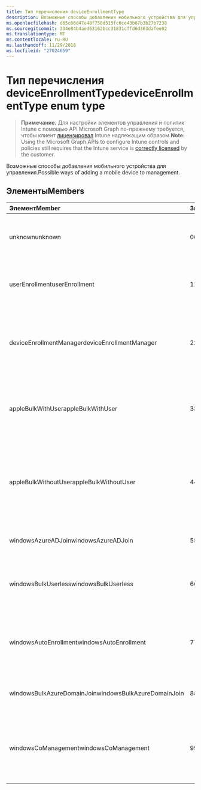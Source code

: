 ```yaml
---
title: Тип перечисления deviceEnrollmentType
description: Возможные способы добавления мобильного устройства для управления.
ms.openlocfilehash: d65c66d47e48f750d515fc6ce43b67b3b27b7238
ms.sourcegitcommit: 334e84b4aed63162bcc31831cffd6d363dafee02
ms.translationtype: MT
ms.contentlocale: ru-RU
ms.lasthandoff: 11/29/2018
ms.locfileid: "27024659"
---
```

# <a name="deviceenrollmenttype-enum-type"></a><span data-ttu-id="2835e-103">Тип перечисления deviceEnrollmentType</span><span class="sxs-lookup"><span data-stu-id="2835e-103">deviceEnrollmentType enum type</span></span>

> <span data-ttu-id="2835e-104">**Примечание.** Для настройки элементов управления и политик Intune с помощью API Microsoft Graph по-прежнему требуется, чтобы клиент [лицензировал](https://go.microsoft.com/fwlink/?linkid=839381) Intune надлежащим образом.</span><span class="sxs-lookup"><span data-stu-id="2835e-104">**Note:** Using the Microsoft Graph APIs to configure Intune controls and policies still requires that the Intune service is [correctly licensed](https://go.microsoft.com/fwlink/?linkid=839381) by the customer.</span></span>

<span data-ttu-id="2835e-105">Возможные способы добавления мобильного устройства для управления.</span><span class="sxs-lookup"><span data-stu-id="2835e-105">Possible ways of adding a mobile device to management.</span></span>

## <a name="members"></a><span data-ttu-id="2835e-106">Элементы</span><span class="sxs-lookup"><span data-stu-id="2835e-106">Members</span></span>
|<span data-ttu-id="2835e-107">Элемент</span><span class="sxs-lookup"><span data-stu-id="2835e-107">Member</span></span>|<span data-ttu-id="2835e-108">Значение</span><span class="sxs-lookup"><span data-stu-id="2835e-108">Value</span></span>|<span data-ttu-id="2835e-109">Описание</span><span class="sxs-lookup"><span data-stu-id="2835e-109">Description</span></span>|
|:---|:---|:---|
|<span data-ttu-id="2835e-110">unknown</span><span class="sxs-lookup"><span data-stu-id="2835e-110">unknown</span></span>|<span data-ttu-id="2835e-111">0</span><span class="sxs-lookup"><span data-stu-id="2835e-111">0</span></span>|<span data-ttu-id="2835e-112">Тип регистрации значения по умолчанию не собираются.</span><span class="sxs-lookup"><span data-stu-id="2835e-112">Default value, enrollment type was not collected.</span></span>|
|<span data-ttu-id="2835e-113">userEnrollment</span><span class="sxs-lookup"><span data-stu-id="2835e-113">userEnrollment</span></span>|<span data-ttu-id="2835e-114">1</span><span class="sxs-lookup"><span data-stu-id="2835e-114">1</span></span>|<span data-ttu-id="2835e-115">Регистрация управляемых пользователя по каналу BYOD.</span><span class="sxs-lookup"><span data-stu-id="2835e-115">User driven enrollment through BYOD channel.</span></span>|
|<span data-ttu-id="2835e-116">deviceEnrollmentManager</span><span class="sxs-lookup"><span data-stu-id="2835e-116">deviceEnrollmentManager</span></span>|<span data-ttu-id="2835e-117">2</span><span class="sxs-lookup"><span data-stu-id="2835e-117">2</span></span>|<span data-ttu-id="2835e-118">Регистрация пользователя с учетной записью диспетчера устройств заявок через Интернет.</span><span class="sxs-lookup"><span data-stu-id="2835e-118">User enrollment with a device enrollment manager account.</span></span>|
|<span data-ttu-id="2835e-119">appleBulkWithUser</span><span class="sxs-lookup"><span data-stu-id="2835e-119">appleBulkWithUser</span></span>|<span data-ttu-id="2835e-120">3</span><span class="sxs-lookup"><span data-stu-id="2835e-120">3</span></span>|<span data-ttu-id="2835e-121">Регистрация массового Apple с задачей пользователя (DEP, Apple Configurator).</span><span class="sxs-lookup"><span data-stu-id="2835e-121">Apple bulk enrollment with user challenge (DEP, Apple Configurator).</span></span>|
|<span data-ttu-id="2835e-122">appleBulkWithoutUser</span><span class="sxs-lookup"><span data-stu-id="2835e-122">appleBulkWithoutUser</span></span>|<span data-ttu-id="2835e-123">4</span><span class="sxs-lookup"><span data-stu-id="2835e-123">4</span></span>|<span data-ttu-id="2835e-124">Apple массового заявок через Интернет без запроса пользователя (Config Mobile DEP конфигуратора Apple).</span><span class="sxs-lookup"><span data-stu-id="2835e-124">Apple bulk enrollment without user challenge (DEP, Apple Configurator, Mobile Config).</span></span>|
|<span data-ttu-id="2835e-125">windowsAzureADJoin</span><span class="sxs-lookup"><span data-stu-id="2835e-125">windowsAzureADJoin</span></span>|<span data-ttu-id="2835e-126">5</span><span class="sxs-lookup"><span data-stu-id="2835e-126">5</span></span>|<span data-ttu-id="2835e-127">Присоединение к Windows Azure AD 10.</span><span class="sxs-lookup"><span data-stu-id="2835e-127">Windows 10 Azure AD Join.</span></span>|
|<span data-ttu-id="2835e-128">windowsBulkUserless</span><span class="sxs-lookup"><span data-stu-id="2835e-128">windowsBulkUserless</span></span>|<span data-ttu-id="2835e-129">6</span><span class="sxs-lookup"><span data-stu-id="2835e-129">6</span></span>|<span data-ttu-id="2835e-130">Массовое 10 Windows подачи заявок через ICD с сертификатом.</span><span class="sxs-lookup"><span data-stu-id="2835e-130">Windows 10 Bulk enrollment through ICD with certificate.</span></span>|
|<span data-ttu-id="2835e-131">windowsAutoEnrollment</span><span class="sxs-lookup"><span data-stu-id="2835e-131">windowsAutoEnrollment</span></span>|<span data-ttu-id="2835e-132">7</span><span class="sxs-lookup"><span data-stu-id="2835e-132">7</span></span>|<span data-ttu-id="2835e-133">Windows 10 автоматической подачи заявок.</span><span class="sxs-lookup"><span data-stu-id="2835e-133">Windows 10 automatic enrollment.</span></span> <span data-ttu-id="2835e-134">(Добавление учетной записи работы)</span><span class="sxs-lookup"><span data-stu-id="2835e-134">(Add work account)</span></span>|
|<span data-ttu-id="2835e-135">windowsBulkAzureDomainJoin</span><span class="sxs-lookup"><span data-stu-id="2835e-135">windowsBulkAzureDomainJoin</span></span>|<span data-ttu-id="2835e-136">8</span><span class="sxs-lookup"><span data-stu-id="2835e-136">8</span></span>|<span data-ttu-id="2835e-137">Windows 10 в пакетном режиме присоединиться к Azure AD.</span><span class="sxs-lookup"><span data-stu-id="2835e-137">Windows 10 bulk Azure AD Join.</span></span>|
|<span data-ttu-id="2835e-138">windowsCoManagement</span><span class="sxs-lookup"><span data-stu-id="2835e-138">windowsCoManagement</span></span>|<span data-ttu-id="2835e-139">9</span><span class="sxs-lookup"><span data-stu-id="2835e-139">9</span></span>|<span data-ttu-id="2835e-140">Windows 10 совместного управления, вызванные автопилот или групповой политики.</span><span class="sxs-lookup"><span data-stu-id="2835e-140">Windows 10 co-management triggered by AutoPilot or Group Policy.</span></span>|



